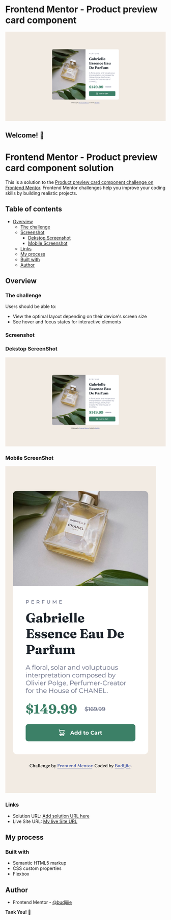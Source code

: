 # Frontend Mentor - Product preview card component

![Design preview for the Product preview card component coding challenge](./dekstop-screenshot.png)

## Welcome! 👋

# Frontend Mentor - Product preview card component solution

This is a solution to the [Product preview card component challenge on Frontend Mentor](https://www.frontendmentor.io/challenges/product-preview-card-component-GO7UmttRfa). Frontend Mentor challenges help you improve your coding skills by building realistic projects. 

## Table of contents

- [Overview](#overview)
  - [The challenge](#the-challenge)
  - [Screenshot](#screenshot)
    - [Dekstop Screenshot](#dekstop-screenshot)
    - [Mobile Screenshot](#Mobile-screenshot)
  - [Links](#links)
  - [My process](#my-process)
  - [Built with](#built-with)
  - [Author](#author)

## Overview

### The challenge

Users should be able to:

- View the optimal layout depending on their device's screen size
- See hover and focus states for interactive elements

### Screenshot

### Dekstop ScreenShot
![Dekstop ScreenShot](./dekstop-screenshot.png)

### Mobile ScreenShot
![Mobile ScreenShot](./mobile-screenshot.png)


### Links

- Solution URL: [Add solution URL here](https://your-solution-url.com)
- Live Site URL: [My live Site URL](https://budijiie.github.io/product-preview-card-component/)

## My process

### Built with

- Semantic HTML5 markup
- CSS custom properties
- Flexbox

## Author

- Frontend Mentor - [@budijiie](https://www.frontendmentor.io/profile/budijiie)





**Tank You!** 🚀
